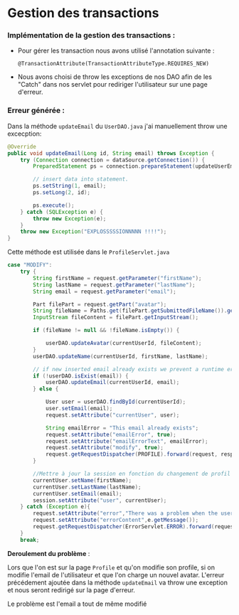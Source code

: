 # Gestion des transactions



### Implémentation de la gestion des transactions :

- Pour gérer les transaction nous avons utilisé l'annotation suivante :

  `@TransactionAttribute(TransactionAttributeType.REQUIRES_NEW)`

- Nous avons choisi de throw les exceptions de nos DAO afin de les "Catch" dans nos servlet pour rediriger l'utilisateur sur une page d'erreur.



### Erreur générée : 

Dans la méthode `updateEmail` du `UserDAO.java` j'ai manuellement throw une excecption:

```java
@Override
public void updateEmail(Long id, String email) throws Exception {
    try (Connection connection = dataSource.getConnection()) {
        PreparedStatement ps = connection.prepareStatement(updateUserEmail);

        // insert data into statement.
        ps.setString(1, email);
        ps.setLong(2, id);

        ps.execute();
    } catch (SQLException e) {
        throw new Exception(e);
    }
    throw new Exception("EXPLOSSSSSIONNNNN !!!!");
}
```

Cette méthode est utilisée dans le `ProfileServlet.java`

```java
case "MODIFY":
    try {
        String firstName = request.getParameter("firstName");
        String lastName = request.getParameter("lastName");
        String email = request.getParameter("email");

        Part filePart = request.getPart("avatar");
        String fileName = Paths.get(filePart.getSubmittedFileName()).getFileName().toString();
        InputStream fileContent = filePart.getInputStream();

        if (fileName != null && !fileName.isEmpty()) {

            userDAO.updateAvatar(currentUserId, fileContent);
        }
        userDAO.updateName(currentUserId, firstName, lastName);

        // if new inserted email already exists we prevent a runtime error at database insert and inform the user to change it.
        if (!userDAO.isExist(email)) {
            userDAO.updateEmail(currentUserId, email);
        } else {

            User user = userDAO.findById(currentUserId);
            user.setEmail(email);
            request.setAttribute("currentUser", user);

            String emailError = "This email already exists";
            request.setAttribute("emailError", true);
            request.setAttribute("emailErrorText", emailError);
            request.setAttribute("modify", true);
            request.getRequestDispatcher(PROFILE).forward(request, response);
        }

        //Mettre à jour la session en fonction du changement de profil
        currentUser.setName(firstName);
        currentUser.setLastName(lastName);
        currentUser.setEmail(email);
        session.setAttribute("user", currentUser);
    } catch (Exception e){
        request.setAttribute("error","There was a problem when the user modify his profile");
        request.setAttribute("errorContent",e.getMessage());
        request.getRequestDispatcher(ErrorServlet.ERROR).forward(request, response);
    }
    break;
```

**Deroulement du problème** :

Lors que l'on est sur la page `Profile` et qu'on modifie son profile, si on modifie l'email de l'utilisateur et que l'on charge un nouvel avatar. L'erreur précédement ajoutée dans la méthode `updateEmail` va throw une exception et nous seront redirigé sur la page d'erreur.

Le problème est l'email a tout de même modifié